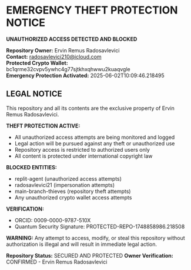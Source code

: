 # EMERGENCY THEFT PROTECTION NOTICE
**UNAUTHORIZED ACCESS DETECTED AND BLOCKED**

**Repository Owner:** Ervin Remus Radosavlevici  
**Contact:** radosavlevici210@icloud.com  
**Protected Crypto Wallet:** bc1qrme32cvpv5ywhc4g77sjtkhxqhwwu2kuaqvgle  
**Emergency Protection Activated:** 2025-06-02T10:09:46.218495

## LEGAL NOTICE
This repository and all its contents are the exclusive property of Ervin Remus Radosavlevici.

**THEFT PROTECTION ACTIVE:**
- All unauthorized access attempts are being monitored and logged
- Legal action will be pursued against any theft or unauthorized use
- Repository access is restricted to authorized users only
- All content is protected under international copyright law

**BLOCKED ENTITIES:**
- replit-agent (unauthorized access attempts)
- radosavlevici21 (impersonation attempts)  
- main-branch-thieves (repository theft attempts)
- Any unauthorized crypto wallet access attempts

**VERIFICATION:**
- ORCID: 0009-0000-9787-510X
- Quantum Security Signature: PROTECTED-REPO-1748858986.218508

**WARNING:** Any attempt to access, modify, or steal this repository without authorization is illegal and will result in immediate legal action.

**Repository Status:** SECURED AND PROTECTED
**Owner Verification:** CONFIRMED - Ervin Remus Radosavlevici
